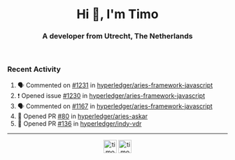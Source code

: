 <h1 align="center">Hi 👋, I'm Timo</h1>
<h3 align="center">A developer from Utrecht, The Netherlands</h3>
<br/>
<!-- https://github.com/rahuldkjain/github-profile-readme-generator --!>

<!--  <p align="left"><img src="https://github-readme-stats.vercel.app/api?username=timoglastra&show_icons=true&count_private=true&" alt="timoglastra" /></p> --!>

<!--
Github language stats
<p align="left"><img src="https://github-readme-stats.vercel.app/api/top-langs/?username=timoglastra&layout=compact" alt="timoglastra" /><p>
-->

<!-- Codestats language stats -->
<!-- <p align="left"><img src="https://codestats-readme.vercel.app/api/top-langs/?username=timoglastra&layout=compact&language_count=12" alt="timoglastra" /><p>    --!>
  
<h3>Recent Activity</h3>

<!--START_SECTION:activity-->
1. 🗣 Commented on [#1231](https://github.com/hyperledger/aries-framework-javascript/issues/1231) in [hyperledger/aries-framework-javascript](https://github.com/hyperledger/aries-framework-javascript)
2. ❗️ Opened issue [#1230](https://github.com/hyperledger/aries-framework-javascript/issues/1230) in [hyperledger/aries-framework-javascript](https://github.com/hyperledger/aries-framework-javascript)
3. 🗣 Commented on [#1167](https://github.com/hyperledger/aries-framework-javascript/issues/1167) in [hyperledger/aries-framework-javascript](https://github.com/hyperledger/aries-framework-javascript)
4. 💪 Opened PR [#80](https://github.com/hyperledger/aries-askar/pull/80) in [hyperledger/aries-askar](https://github.com/hyperledger/aries-askar)
5. 💪 Opened PR [#136](https://github.com/hyperledger/indy-vdr/pull/136) in [hyperledger/indy-vdr](https://github.com/hyperledger/indy-vdr)
<!--END_SECTION:activity-->

---

<p align="center">
<a href="https://twitter.com/timoglastra" target="blank"><img align="center" src="https://cdn.jsdelivr.net/npm/simple-icons@3.0.1/icons/twitter.svg" alt="timoglastra" height="30" width="30" /></a>
<a href="https://linkedin.com/in/timoglastra" target="blank"><img align="center" src="https://cdn.jsdelivr.net/npm/simple-icons@3.0.1/icons/linkedin.svg" alt="timoglastra" height="30" width="30" /></a>
</p>



